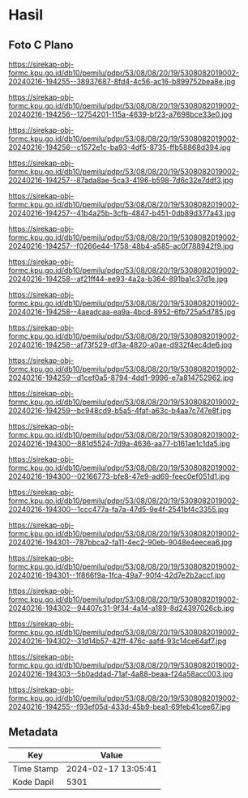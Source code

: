 # Hasil

## Foto C Plano

https://sirekap-obj-formc.kpu.go.id/db10/pemilu/pdpr/53/08/08/20/19/5308082019002-20240216-194255--38937687-8fd4-4c56-ac16-b899752bea8e.jpg

https://sirekap-obj-formc.kpu.go.id/db10/pemilu/pdpr/53/08/08/20/19/5308082019002-20240216-194256--12754201-115a-4639-bf23-a7698bce33e0.jpg

https://sirekap-obj-formc.kpu.go.id/db10/pemilu/pdpr/53/08/08/20/19/5308082019002-20240216-194256--c1572e1c-ba93-4df5-8735-ffb58868d394.jpg

https://sirekap-obj-formc.kpu.go.id/db10/pemilu/pdpr/53/08/08/20/19/5308082019002-20240216-194257--87ada8ae-5ca3-4196-b598-7d6c32e7ddf3.jpg

https://sirekap-obj-formc.kpu.go.id/db10/pemilu/pdpr/53/08/08/20/19/5308082019002-20240216-194257--41b4a25b-3cfb-4847-b451-0db89d377a43.jpg

https://sirekap-obj-formc.kpu.go.id/db10/pemilu/pdpr/53/08/08/20/19/5308082019002-20240216-194257--f0266e44-1758-48b4-a585-ac0f788942f9.jpg

https://sirekap-obj-formc.kpu.go.id/db10/pemilu/pdpr/53/08/08/20/19/5308082019002-20240216-194258--af21ff44-ee93-4a2a-b364-891ba1c37d1e.jpg

https://sirekap-obj-formc.kpu.go.id/db10/pemilu/pdpr/53/08/08/20/19/5308082019002-20240216-194258--4aeadcaa-ea9a-4bcd-8952-6fb725a5d785.jpg

https://sirekap-obj-formc.kpu.go.id/db10/pemilu/pdpr/53/08/08/20/19/5308082019002-20240216-194258--af73f529-df3a-4820-a0ae-d932f4ec4de6.jpg

https://sirekap-obj-formc.kpu.go.id/db10/pemilu/pdpr/53/08/08/20/19/5308082019002-20240216-194259--d1cef0a5-8794-4dd1-9996-e7a814752962.jpg

https://sirekap-obj-formc.kpu.go.id/db10/pemilu/pdpr/53/08/08/20/19/5308082019002-20240216-194259--bc948cd9-b5a5-4faf-a63c-b4aa7c747e8f.jpg

https://sirekap-obj-formc.kpu.go.id/db10/pemilu/pdpr/53/08/08/20/19/5308082019002-20240216-194300--881d5524-7d9a-4636-aa77-b161ae1c1da5.jpg

https://sirekap-obj-formc.kpu.go.id/db10/pemilu/pdpr/53/08/08/20/19/5308082019002-20240216-194300--02166773-bfe8-47e9-ad69-feec0ef051d1.jpg

https://sirekap-obj-formc.kpu.go.id/db10/pemilu/pdpr/53/08/08/20/19/5308082019002-20240216-194300--1ccc477a-fa7a-47d5-9e4f-2541bf4c3355.jpg

https://sirekap-obj-formc.kpu.go.id/db10/pemilu/pdpr/53/08/08/20/19/5308082019002-20240216-194301--787bbca2-fa11-4ec2-90eb-9048e4eecea6.jpg

https://sirekap-obj-formc.kpu.go.id/db10/pemilu/pdpr/53/08/08/20/19/5308082019002-20240216-194301--1f866f9a-1fca-49a7-90f4-42d7e2b2accf.jpg

https://sirekap-obj-formc.kpu.go.id/db10/pemilu/pdpr/53/08/08/20/19/5308082019002-20240216-194302--94407c31-9f34-4a14-a189-8d24397026cb.jpg

https://sirekap-obj-formc.kpu.go.id/db10/pemilu/pdpr/53/08/08/20/19/5308082019002-20240216-194302--31d14b57-42ff-476c-aafd-93c14ce64af7.jpg

https://sirekap-obj-formc.kpu.go.id/db10/pemilu/pdpr/53/08/08/20/19/5308082019002-20240216-194303--5b0addad-71af-4a88-beaa-f24a58acc003.jpg

https://sirekap-obj-formc.kpu.go.id/db10/pemilu/pdpr/53/08/08/20/19/5308082019002-20240216-194255--f93ef05d-433d-45b9-bea1-69feb41cee67.jpg


## Metadata

| Key        | Value               |
| ---------- | ------------------- |
| Time Stamp | 2024-02-17 13:05:41 |
| Kode Dapil | 5301                |



